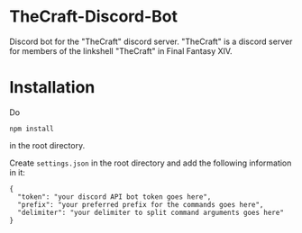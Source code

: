 # TheCraft-Discord-Bot
Discord bot for the "TheCraft" discord server. "TheCraft" is a discord server for members of the linkshell "TheCraft" in Final Fantasy XIV. 

# Installation
Do
```
npm install
```
in the root directory.

Create `settings.json` in the root directory and add the following information in it:

```
{
  "token": "your discord API bot token goes here",
  "prefix": "your preferred prefix for the commands goes here",
  "delimiter": "your delimiter to split command arguments goes here"
}
```

